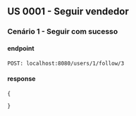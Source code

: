 ## US 0001 - Seguir vendedor

### Cenário 1 - Seguir com sucesso
#### endpoint
```
POST: localhost:8080/users/1/follow/3
```
#### response
```
{
    
}
```